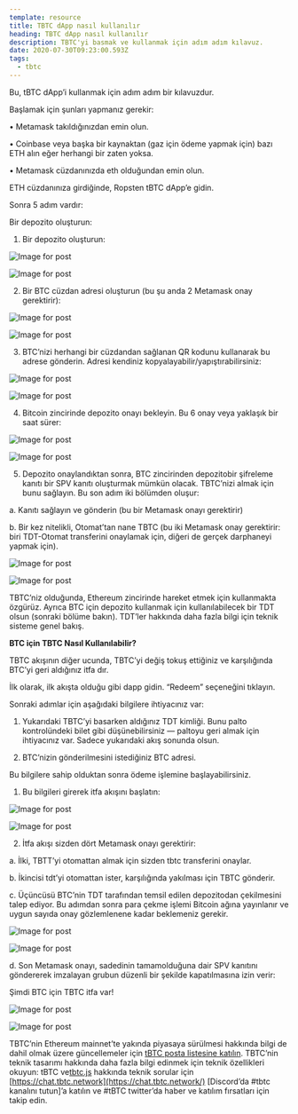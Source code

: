 ```yaml
---
template: resource
title: TBTC dApp nasıl kullanılır
heading: TBTC dApp nasıl kullanılır
description: TBTC'yi basmak ve kullanmak için adım adım kılavuz.
date: 2020-07-30T09:23:00.593Z
tags:
  - tbtc
---
```

Bu, tBTC dApp’i kullanmak için adım adım bir kılavuzdur.

Başlamak için şunları yapmanız gerekir:

• Metamask takıldığınızdan emin olun.

• Coinbase veya başka bir kaynaktan (gaz için ödeme yapmak için) bazı ETH alın eğer herhangi bir zaten yoksa.

• Metamask cüzdanınızda eth olduğundan emin olun.

ETH cüzdanınıza girdiğinde, Ropsten tBTC dApp’e gidin.

Sonra 5 adım vardır:

Bir depozito oluşturun:

1. Bir depozito oluşturun:

![Image for post](https://miro.medium.com/max/60/1*JWRekhNlK4JqMpuxJ_6xHQ.jpeg?q=20)

![Image for post](https://miro.medium.com/max/2076/1*JWRekhNlK4JqMpuxJ_6xHQ.jpeg)

2. Bir BTC cüzdan adresi oluşturun (bu şu anda 2 Metamask onay gerektirir):

![Image for post](https://miro.medium.com/max/60/1*t7r-EdlGm4_M9zCBi_2RbA.jpeg?q=20)

![Image for post](https://miro.medium.com/max/1628/1*t7r-EdlGm4_M9zCBi_2RbA.jpeg)

3. BTC’nizi herhangi bir cüzdandan sağlanan QR kodunu kullanarak bu adrese gönderin. Adresi kendiniz kopyalayabilir/yapıştırabilirsiniz:

![Image for post](https://miro.medium.com/max/60/1*T7F23XBcWEhJUE_LvehW-A.jpeg?q=20)

![Image for post](https://miro.medium.com/max/1716/1*T7F23XBcWEhJUE_LvehW-A.jpeg)

4. Bitcoin zincirinde depozito onayı bekleyin. Bu 6 onay veya yaklaşık bir saat sürer:

![Image for post](https://miro.medium.com/max/60/1*hkXz8v6fgctCaDW7ArHwEw.jpeg?q=20)

![Image for post](https://miro.medium.com/max/1790/1*hkXz8v6fgctCaDW7ArHwEw.jpeg)

5. Depozito onaylandıktan sonra, BTC zincirinden depozitobir şifreleme kanıtı bir SPV kanıtı oluşturmak mümkün olacak. TBTC’nizi almak için bunu sağlayın. Bu son adım iki bölümden oluşur:

a. Kanıtı sağlayın ve gönderin (bu bir Metamask onayı gerektirir)

b. Bir kez nitelikli, Otomat’tan nane TBTC (bu iki Metamask onay gerektirir: biri TDT-Otomat transferini onaylamak için, diğeri de gerçek darphaneyi yapmak için).

![Image for post](https://miro.medium.com/max/60/1*nHlabTbtkIYHIaTC-aCAxg.jpeg?q=20)

![Image for post](https://miro.medium.com/max/1667/1*nHlabTbtkIYHIaTC-aCAxg.jpeg)

TBTC’niz olduğunda, Ethereum zincirinde hareket etmek için kullanmakta özgürüz. Ayrıca BTC için depozito kullanmak için kullanılabilecek bir TDT olsun (sonraki bölüme bakın). TDT’ler hakkında daha fazla bilgi için teknik sisteme genel bakış.

**BTC için TBTC Nasıl Kullanılabilir?**

TBTC akışının diğer ucunda, TBTC’yi değiş tokuş ettiğiniz ve karşılığında BTC’yi geri aldığınız itfa dır.

İlk olarak, ilk akışta olduğu gibi dapp gidin. “Redeem” seçeneğini tıklayın.

Sonraki adımlar için aşağıdaki bilgilere ihtiyacınız var:

1. Yukarıdaki TBTC’yi basarken aldığınız TDT kimliği. Bunu palto kontrolündeki bilet gibi düşünebilirsiniz — paltoyu geri almak için ihtiyacınız var. Sadece yukarıdaki akış sonunda olsun.

2. BTC’nizin gönderilmesini istediğiniz BTC adresi.

Bu bilgilere sahip olduktan sonra ödeme işlemine başlayabilirsiniz.

1. Bu bilgileri girerek itfa akışını başlatın:

![Image for post](https://miro.medium.com/max/60/1*yiJcoc-LEO5XrqcmOnzXRA.png?q=20)

![Image for post](https://miro.medium.com/max/1790/1*yiJcoc-LEO5XrqcmOnzXRA.png)

2. İtfa akışı sizden dört Metamask onayı gerektirir:

a. İlki, TBTT’yi otomattan almak için sizden tbtc transferini onaylar.

b. İkincisi tdt’yi otomattan ister, karşılığında yakılması için TBTC gönderir.

c. Üçüncüsü BTC’nin TDT tarafından temsil edilen depozitodan çekilmesini talep ediyor. Bu adımdan sonra para çekme işlemi Bitcoin ağına yayınlanır ve uygun sayıda onay gözlemlenene kadar beklemeniz gerekir.

![Image for post](https://miro.medium.com/max/60/1*F9aWYUddlTgZgVd1WaR4IA.jpeg?q=20)

![Image for post](https://miro.medium.com/max/988/1*F9aWYUddlTgZgVd1WaR4IA.jpeg)

d. Son Metamask onayı, sadedinin tamamolduğuna dair SPV kanıtını göndererek imzalayan grubun düzenli bir şekilde kapatılmasına izin verir:

Şimdi BTC için TBTC itfa var!

![Image for post](https://miro.medium.com/max/60/1*yI1oBXW2n5kDP-Am2VMetg.jpeg?q=20)

![Image for post](https://miro.medium.com/max/1210/1*yI1oBXW2n5kDP-Am2VMetg.jpeg)

TBTC’nin Ethereum mainnet’te yakında piyasaya sürülmesi hakkında bilgi de dahil olmak üzere güncellemeler için [tBTC posta listesine katılın](https://tbtc.network/#mailing-list). TBTC’nin teknik tasarımı hakkında daha fazla bilgi edinmek için teknik özellikleri okuyun: tBTC ve[tbtc.js](https://tbtc.network/news/2020-02-14-announcing-tbtc-js) hakkında teknik sorular için [https://chat.tbtc.network](https://chat.tbtc.network/) \[Discord’da #tbtc kanalını tutun]’a katılın ve #tBTC twitter’da haber ve katılım fırsatları için takip edin.
